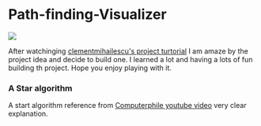 # Path-finding-Visualizer

![](https://github.com/conradyen/Path-finding-Visualizer/workflows/Greet%20Everyone/badge.svg)

After watchinging [clementmihailescu's project turtorial](https://github.com/clementmihailescu/Pathfinding-Visualizer) I am amaze by the project idea and decide to build one. I learned a lot and having a lots of fun building th project. Hope you enjoy playing with it.

### A Star algorithm

A start algorithm reference from [Computerphile youtube video](https://youtu.be/ySN5Wnu88nE) very clear explanation.

